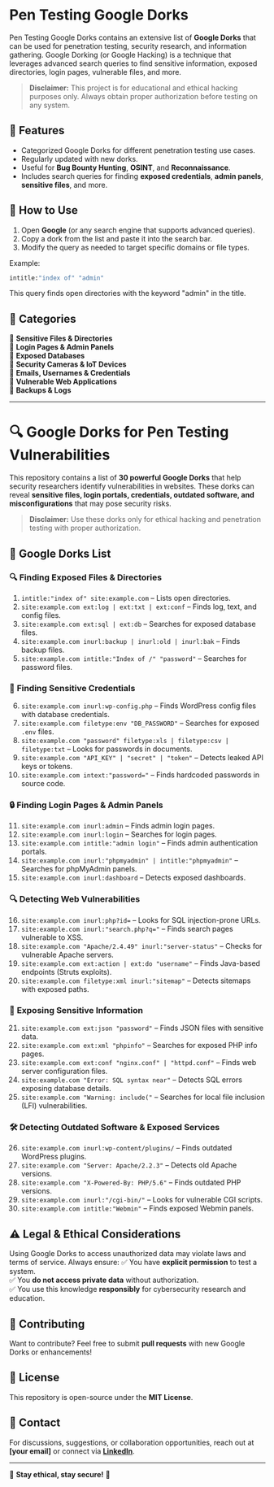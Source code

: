 # Pen Testing Google Dorks




Pen Testing Google Dorks contains an extensive list of **Google Dorks** that can be used for penetration testing, security research, and information gathering. Google Dorking (or Google Hacking) is a technique that leverages advanced search queries to find sensitive information, exposed directories, login pages, vulnerable files, and more.

> **Disclaimer:** This project is for educational and ethical hacking purposes only. Always obtain proper authorization before testing on any system.

## 📌 Features

- Categorized Google Dorks for different penetration testing use cases.
- Regularly updated with new dorks.
- Useful for **Bug Bounty Hunting**, **OSINT**, and **Reconnaissance**.
- Includes search queries for finding **exposed credentials**, **admin panels**, **sensitive files**, and more.

## 📖 How to Use

1. Open **Google** (or any search engine that supports advanced queries).
2. Copy a dork from the list and paste it into the search bar.
3. Modify the query as needed to target specific domains or file types.

Example:
```bash
intitle:"index of" "admin"
```
This query finds open directories with the keyword "admin" in the title.

## 📂 Categories

🔹 **Sensitive Files & Directories**  
🔹 **Login Pages & Admin Panels**  
🔹 **Exposed Databases**  
🔹 **Security Cameras & IoT Devices**  
🔹 **Emails, Usernames & Credentials**  
🔹 **Vulnerable Web Applications**  
🔹 **Backups & Logs**  

---

# 🔍 Google Dorks for Pen Testing Vulnerabilities

This repository contains a list of **30 powerful Google Dorks** that help security researchers identify vulnerabilities in websites. These dorks can reveal **sensitive files, login portals, credentials, outdated software, and misconfigurations** that may pose security risks.

> **Disclaimer:** Use these dorks only for ethical hacking and penetration testing with proper authorization.

## 🚀 Google Dorks List

### 🔍 **Finding Exposed Files & Directories**  
1. `intitle:"index of" site:example.com` – Lists open directories.  
2. `site:example.com ext:log | ext:txt | ext:conf` – Finds log, text, and config files.  
3. `site:example.com ext:sql | ext:db` – Searches for exposed database files.  
4. `site:example.com inurl:backup | inurl:old | inurl:bak` – Finds backup files.  
5. `site:example.com intitle:"Index of /" "password"` – Searches for password files.  

### 🔑 **Finding Sensitive Credentials**  
6. `site:example.com inurl:wp-config.php` – Finds WordPress config files with database credentials.  
7. `site:example.com filetype:env "DB_PASSWORD"` – Searches for exposed `.env` files.  
8. `site:example.com "password" filetype:xls | filetype:csv | filetype:txt` – Looks for passwords in documents.  
9. `site:example.com "API_KEY" | "secret" | "token"` – Detects leaked API keys or tokens.  
10. `site:example.com intext:"password="` – Finds hardcoded passwords in source code.  

### 🔒 **Finding Login Pages & Admin Panels**  
11. `site:example.com inurl:admin` – Finds admin login pages.  
12. `site:example.com inurl:login` – Searches for login pages.  
13. `site:example.com intitle:"admin login"` – Finds admin authentication portals.  
14. `site:example.com inurl:"phpmyadmin" | intitle:"phpmyadmin"` – Searches for phpMyAdmin panels.  
15. `site:example.com inurl:dashboard` – Detects exposed dashboards.  

### 🔍 **Detecting Web Vulnerabilities**  
16. `site:example.com inurl:php?id=` – Looks for SQL injection-prone URLs.  
17. `site:example.com inurl:"search.php?q="` – Finds search pages vulnerable to XSS.  
18. `site:example.com "Apache/2.4.49" inurl:"server-status"` – Checks for vulnerable Apache servers.  
19. `site:example.com ext:action | ext:do "username"` – Finds Java-based endpoints (Struts exploits).  
20. `site:example.com filetype:xml inurl:"sitemap"` – Detects sitemaps with exposed paths.  

### 📂 **Exposing Sensitive Information**  
21. `site:example.com ext:json "password"` – Finds JSON files with sensitive data.  
22. `site:example.com ext:xml "phpinfo"` – Searches for exposed PHP info pages.  
23. `site:example.com ext:conf "nginx.conf" | "httpd.conf"` – Finds web server configuration files.  
24. `site:example.com "Error: SQL syntax near"` – Detects SQL errors exposing database details.  
25. `site:example.com "Warning: include("` – Searches for local file inclusion (LFI) vulnerabilities.  

### 🛠 **Detecting Outdated Software & Exposed Services**  
26. `site:example.com inurl:wp-content/plugins/` – Finds outdated WordPress plugins.  
27. `site:example.com "Server: Apache/2.2.3"` – Detects old Apache versions.  
28. `site:example.com "X-Powered-By: PHP/5.6"` – Finds outdated PHP versions.  
29. `site:example.com inurl:"/cgi-bin/"` – Looks for vulnerable CGI scripts.  
30. `site:example.com intitle:"Webmin"` – Finds exposed Webmin panels.  

## ⚠️ Legal & Ethical Considerations

Using Google Dorks to access unauthorized data may violate laws and terms of service. Always ensure:
✅ You have **explicit permission** to test a system.  
✅ You **do not access private data** without authorization.  
✅ You use this knowledge **responsibly** for cybersecurity research and education.  

## 🤝 Contributing

Want to contribute? Feel free to submit **pull requests** with new Google Dorks or enhancements!

## 📜 License

This repository is open-source under the **MIT License**.

## 📧 Contact

For discussions, suggestions, or collaboration opportunities, reach out at **[your email]** or connect via **[LinkedIn](your-linkedin-profile)**.

---

🚨 **Stay ethical, stay secure!** 🚨


